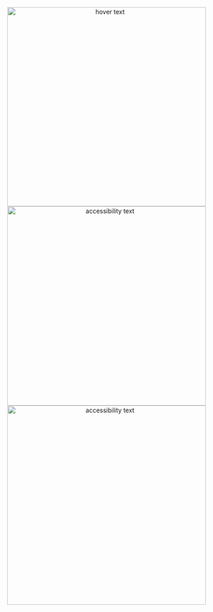 <p align="center">
  <img src="images/siteshot3" width="450" title="hover text">
  <img src="images/siteshot2" width="450" alt="accessibility text">
  <img src="images/siteshot1" width="450" alt="accessibility text">
</p>
